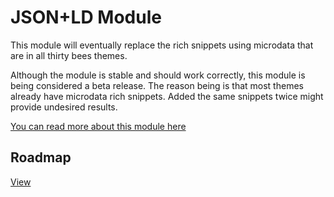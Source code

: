 # JSON+LD Module

This module will eventually replace the rich snippets using microdata that are in all thirty bees themes.

Although the module is stable and should work correctly, this module is being considered a beta release. The reason being is that most themes already have microdata rich snippets. Added the same snippets twice might provide undesired results.

[You can read more about this module here](https://thirtybees.com/blog/new-module-jsonld/)

## Roadmap

[View](https://github.com/thirtybees/jsonmodule/blob/master/Roadmap.md)